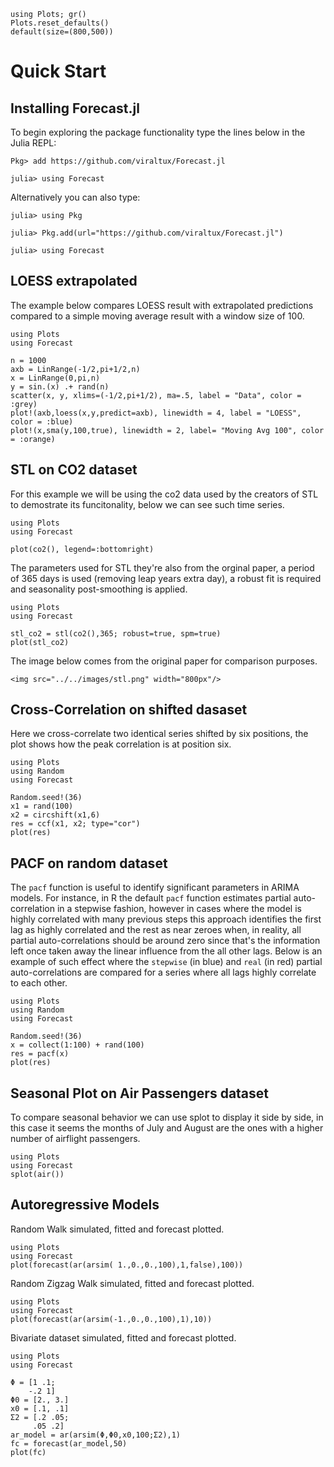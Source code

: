 ```@setup quickstart
using Plots; gr()
Plots.reset_defaults()
default(size=(800,500))
```
# Quick Start

## Installing Forecast.jl

To begin exploring the package functionality type the lines below in
the Julia REPL:

    Pkg> add https://github.com/viraltux/Forecast.jl

    julia> using Forecast

Alternatively you can also type:

    julia> using Pkg

    julia> Pkg.add(url="https://github.com/viraltux/Forecast.jl")

    julia> using Forecast


## LOESS extrapolated

The example below compares LOESS result with extrapolated predictions compared
to a simple moving average result with a window size of 100.

```@example quickstart
using Plots
using Forecast

n = 1000
axb = LinRange(-1/2,pi+1/2,n)
x = LinRange(0,pi,n)
y = sin.(x) .+ rand(n)
scatter(x, y, xlims=(-1/2,pi+1/2), ma=.5, label = "Data", color = :grey)
plot!(axb,loess(x,y,predict=axb), linewidth = 4, label = "LOESS", color = :blue)
plot!(x,sma(y,100,true), linewidth = 2, label= "Moving Avg 100", color = :orange)
```

## STL on CO2 dataset

For this example we will be using the co2 data used by the creators of STL to
demostrate its funcitonality, below we can see such time series.

```@example quickstart
using Plots
using Forecast

plot(co2(), legend=:bottomright)
```

The parameters used for STL they're also from the orginal paper, a period of
365 days is used (removing leap years extra day), a robust fit is required and
seasonality post-smoothing is applied.

```@example quickstart
using Plots
using Forecast

stl_co2 = stl(co2(),365; robust=true, spm=true)
plot(stl_co2)
```
The image below comes from the original paper for comparison purposes.

```@raw html
<img src="../../images/stl.png" width="800px"/>
```

## Cross-Correlation on shifted dasaset

Here we cross-correlate two identical series shifted by six positions, the plot
shows how the peak correlation is at position six.

```@example quickstart
using Plots
using Random
using Forecast

Random.seed!(36)
x1 = rand(100)
x2 = circshift(x1,6)
res = ccf(x1, x2; type="cor")
plot(res)
```

## PACF on random dataset

The `pacf` function is useful to identify significant parameters in ARIMA models. For instance, in R the default `pacf` function estimates partial auto-correlation in a stepwise fashion, however in cases where the model is highly correlated with many previous steps this approach identifies the first lag as highly correlated and the rest as near zeroes when, in reality, all partial auto-correlations should be around zero since that's the information left once taken away the linear influence from the all other lags. Below is an example of such effect where the `stepwise` (in blue) and `real` (in red) partial auto-correlations are compared for a series where all lags highly correlate to each other.

```@example quickstart
using Plots
using Random
using Forecast

Random.seed!(36)
x = collect(1:100) + rand(100)
res = pacf(x)
plot(res)
```

## Seasonal Plot on Air Passengers dataset 

To compare seasonal behavior we can use splot to display it side by side, in this case it seems the months of July and August are the ones with a higher number of airflight passengers.

```@example quickstart
using Plots
using Forecast
splot(air())
```

## Autoregressive Models

Random Walk simulated, fitted and forecast plotted.
```@example quickstart
using Plots
using Forecast
plot(forecast(ar(arsim( 1.,0.,0.,100),1,false),100))
```

Random Zigzag Walk simulated, fitted and forecast plotted.
```@example quickstart
using Plots
using Forecast
plot(forecast(ar(arsim(-1.,0.,0.,100),1),10))
```

Bivariate dataset simulated, fitted and forecast plotted.
```@example quickstart
using Plots
using Forecast

Φ = [1 .1;
    -.2 1]
Φ0 = [2., 3.]
x0 = [.1, .1]
Σ2 = [.2 .05;
     .05 .2]
ar_model = ar(arsim(Φ,Φ0,x0,100;Σ2),1)
fc = forecast(ar_model,50)
plot(fc)
```
